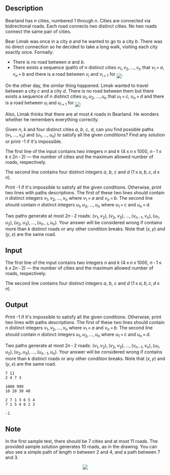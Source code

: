 ## Description

<div><p>Bearland has <span class="tex-span"><i>n</i></span> cities, numbered <span class="tex-span">1</span> through <span class="tex-span"><i>n</i></span>. Cities are connected via bidirectional roads. Each road connects two distinct cities. No two roads connect the same pair of cities.</p><p>Bear Limak was once in a city <span class="tex-span"><i>a</i></span> and he wanted to go to a city <span class="tex-span"><i>b</i></span>. There was no direct connection so he decided to take a long walk, visiting each city <span class="tex-font-style-bf">exactly once</span>. Formally: </p><ul> <li> There is no road between <span class="tex-span"><i>a</i></span> and <span class="tex-span"><i>b</i></span>. </li><li> There exists a sequence (path) of <span class="tex-span"><i>n</i></span> distinct cities <span class="tex-span"><i>v</i><sub class="lower-index">1</sub>, <i>v</i><sub class="lower-index">2</sub>, ..., <i>v</i><sub class="lower-index"><i>n</i></sub></span> that <span class="tex-span"><i>v</i><sub class="lower-index">1</sub> = <i>a</i></span>, <span class="tex-span"><i>v</i><sub class="lower-index"><i>n</i></sub> = <i>b</i></span> and there is a road between <span class="tex-span"><i>v</i><sub class="lower-index"><i>i</i></sub></span> and <span class="tex-span"><i>v</i><sub class="lower-index"><i>i</i> + 1</sub></span> for <img align="middle" class="tex-formula" src="file://G2fHEsrp.png" style="max-width: 100.0%;max-height: 100.0%;">. </li></ul><p>On the other day, the similar thing happened. Limak wanted to travel between a city <span class="tex-span"><i>c</i></span> and a city <span class="tex-span"><i>d</i></span>. There is no road between them but there exists a sequence of <span class="tex-span"><i>n</i></span> distinct cities <span class="tex-span"><i>u</i><sub class="lower-index">1</sub>, <i>u</i><sub class="lower-index">2</sub>, ..., <i>u</i><sub class="lower-index"><i>n</i></sub></span> that <span class="tex-span"><i>u</i><sub class="lower-index">1</sub> = <i>c</i></span>, <span class="tex-span"><i>u</i><sub class="lower-index"><i>n</i></sub> = <i>d</i></span> and there is a road between <span class="tex-span"><i>u</i><sub class="lower-index"><i>i</i></sub></span> and <span class="tex-span"><i>u</i><sub class="lower-index"><i>i</i> + 1</sub></span> for <img align="middle" class="tex-formula" src="file://XBlMGjPG.png" style="max-width: 100.0%;max-height: 100.0%;">.</p><p>Also, Limak thinks that there are at most <span class="tex-span"><i>k</i></span> roads in Bearland. He wonders whether he remembers everything correctly.</p><p>Given <span class="tex-span"><i>n</i></span>, <span class="tex-span"><i>k</i></span> and four distinct cities <span class="tex-span"><i>a</i></span>, <span class="tex-span"><i>b</i></span>, <span class="tex-span"><i>c</i></span>, <span class="tex-span"><i>d</i></span>, can you find possible paths <span class="tex-span">(<i>v</i><sub class="lower-index">1</sub>, ..., <i>v</i><sub class="lower-index"><i>n</i></sub>)</span> and <span class="tex-span">(<i>u</i><sub class="lower-index">1</sub>, ..., <i>u</i><sub class="lower-index"><i>n</i></sub>)</span> to satisfy all the given conditions? Find any solution or print <span class="tex-font-style-tt">-1</span> if it's impossible.</p></div><div class="input-specification"><p>The first line of the input contains two integers <span class="tex-span"><i>n</i></span> and <span class="tex-span"><i>k</i></span> (<span class="tex-span">4 ≤ <i>n</i> ≤ 1000</span>, <span class="tex-span"><i>n</i> - 1 ≤ <i>k</i> ≤ 2<i>n</i> - 2</span>)&nbsp;— the number of cities and the maximum allowed number of roads, respectively.</p><p>The second line contains four <span class="tex-font-style-bf">distinct</span> integers <span class="tex-span"><i>a</i></span>, <span class="tex-span"><i>b</i></span>, <span class="tex-span"><i>c</i></span> and <span class="tex-span"><i>d</i></span> (<span class="tex-span">1 ≤ <i>a</i>, <i>b</i>, <i>c</i>, <i>d</i> ≤ <i>n</i></span>).</p></div><div class="output-specification"><p>Print <span class="tex-font-style-tt">-1</span> if it's impossible to satisfy all the given conditions. Otherwise, print two lines with paths descriptions. The first of these two lines should contain <span class="tex-span"><i>n</i></span> distinct integers <span class="tex-span"><i>v</i><sub class="lower-index">1</sub>, <i>v</i><sub class="lower-index">2</sub>, ..., <i>v</i><sub class="lower-index"><i>n</i></sub></span> where <span class="tex-span"><i>v</i><sub class="lower-index">1</sub> = <i>a</i></span> and <span class="tex-span"><i>v</i><sub class="lower-index"><i>n</i></sub> = <i>b</i></span>. The second line should contain <span class="tex-span"><i>n</i></span> distinct integers <span class="tex-span"><i>u</i><sub class="lower-index">1</sub>, <i>u</i><sub class="lower-index">2</sub>, ..., <i>u</i><sub class="lower-index"><i>n</i></sub></span> where <span class="tex-span"><i>u</i><sub class="lower-index">1</sub> = <i>c</i></span> and <span class="tex-span"><i>u</i><sub class="lower-index"><i>n</i></sub> = <i>d</i></span>.</p><p>Two paths generate at most <span class="tex-span">2<i>n</i> - 2</span> roads: <span class="tex-span">(<i>v</i><sub class="lower-index">1</sub>, <i>v</i><sub class="lower-index">2</sub>), (<i>v</i><sub class="lower-index">2</sub>, <i>v</i><sub class="lower-index">3</sub>), ..., (<i>v</i><sub class="lower-index"><i>n</i> - 1</sub>, <i>v</i><sub class="lower-index"><i>n</i></sub>), (<i>u</i><sub class="lower-index">1</sub>, <i>u</i><sub class="lower-index">2</sub>), (<i>u</i><sub class="lower-index">2</sub>, <i>u</i><sub class="lower-index">3</sub>), ..., (<i>u</i><sub class="lower-index"><i>n</i> - 1</sub>, <i>u</i><sub class="lower-index"><i>n</i></sub>)</span>. Your answer will be considered wrong if contains more than <span class="tex-span"><i>k</i></span> distinct roads or any other condition breaks. Note that <span class="tex-span">(<i>x</i>, <i>y</i>)</span> and <span class="tex-span">(<i>y</i>, <i>x</i>)</span> are the same road.</p></div>

## Input

<p>The first line of the input contains two integers <span class="tex-span"><i>n</i></span> and <span class="tex-span"><i>k</i></span> (<span class="tex-span">4 ≤ <i>n</i> ≤ 1000</span>, <span class="tex-span"><i>n</i> - 1 ≤ <i>k</i> ≤ 2<i>n</i> - 2</span>)&nbsp;— the number of cities and the maximum allowed number of roads, respectively.</p><p>The second line contains four <span class="tex-font-style-bf">distinct</span> integers <span class="tex-span"><i>a</i></span>, <span class="tex-span"><i>b</i></span>, <span class="tex-span"><i>c</i></span> and <span class="tex-span"><i>d</i></span> (<span class="tex-span">1 ≤ <i>a</i>, <i>b</i>, <i>c</i>, <i>d</i> ≤ <i>n</i></span>).</p>

## Output

<p>Print <span class="tex-font-style-tt">-1</span> if it's impossible to satisfy all the given conditions. Otherwise, print two lines with paths descriptions. The first of these two lines should contain <span class="tex-span"><i>n</i></span> distinct integers <span class="tex-span"><i>v</i><sub class="lower-index">1</sub>, <i>v</i><sub class="lower-index">2</sub>, ..., <i>v</i><sub class="lower-index"><i>n</i></sub></span> where <span class="tex-span"><i>v</i><sub class="lower-index">1</sub> = <i>a</i></span> and <span class="tex-span"><i>v</i><sub class="lower-index"><i>n</i></sub> = <i>b</i></span>. The second line should contain <span class="tex-span"><i>n</i></span> distinct integers <span class="tex-span"><i>u</i><sub class="lower-index">1</sub>, <i>u</i><sub class="lower-index">2</sub>, ..., <i>u</i><sub class="lower-index"><i>n</i></sub></span> where <span class="tex-span"><i>u</i><sub class="lower-index">1</sub> = <i>c</i></span> and <span class="tex-span"><i>u</i><sub class="lower-index"><i>n</i></sub> = <i>d</i></span>.</p><p>Two paths generate at most <span class="tex-span">2<i>n</i> - 2</span> roads: <span class="tex-span">(<i>v</i><sub class="lower-index">1</sub>, <i>v</i><sub class="lower-index">2</sub>), (<i>v</i><sub class="lower-index">2</sub>, <i>v</i><sub class="lower-index">3</sub>), ..., (<i>v</i><sub class="lower-index"><i>n</i> - 1</sub>, <i>v</i><sub class="lower-index"><i>n</i></sub>), (<i>u</i><sub class="lower-index">1</sub>, <i>u</i><sub class="lower-index">2</sub>), (<i>u</i><sub class="lower-index">2</sub>, <i>u</i><sub class="lower-index">3</sub>), ..., (<i>u</i><sub class="lower-index"><i>n</i> - 1</sub>, <i>u</i><sub class="lower-index"><i>n</i></sub>)</span>. Your answer will be considered wrong if contains more than <span class="tex-span"><i>k</i></span> distinct roads or any other condition breaks. Note that <span class="tex-span">(<i>x</i>, <i>y</i>)</span> and <span class="tex-span">(<i>y</i>, <i>x</i>)</span> are the same road.</p>





```input1
7 11
2 4 7 3

```




```input2
1000 999
10 20 30 40

```




```output1
2 7 1 3 6 5 4
7 1 5 4 6 2 3

```




```output2
-1

```



## Note

<p>In the first sample test, there should be <span class="tex-span">7</span> cities and at most <span class="tex-span">11</span> roads. The provided sample solution generates <span class="tex-span">10</span> roads, as in the drawing. You can also see a simple path of length <span class="tex-span"><i>n</i></span> between <span class="tex-span">2</span> and <span class="tex-span">4</span>, and a path between <span class="tex-span">7</span> and <span class="tex-span">3</span>.</p><center> <img class="tex-graphics" src="file://XD3tRzL0.png" style="max-width: 100.0%;max-height: 100.0%;"> </center>
